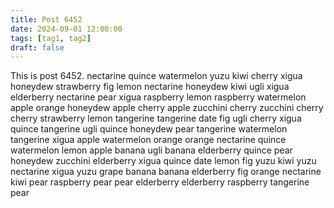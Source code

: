 ```yaml
---
title: Post 6452
date: 2024-09-01 12:00:00
tags: [tag1, tag2]
draft: false
---
```

This is post 6452.
nectarine
quince
watermelon
yuzu
kiwi
cherry
xigua
honeydew
strawberry
fig
lemon
nectarine
honeydew
kiwi
ugli
xigua
elderberry
nectarine
pear
xigua
raspberry
lemon
raspberry
watermelon
apple
orange
honeydew
apple
cherry
apple
zucchini
cherry
zucchini
cherry
cherry
strawberry
lemon
tangerine
tangerine
date
fig
ugli
cherry
xigua
quince
tangerine
ugli
quince
honeydew
pear
tangerine
watermelon
tangerine
xigua
apple
watermelon
orange
orange
nectarine
quince
watermelon
lemon
apple
banana
ugli
banana
elderberry
quince
pear
honeydew
zucchini
elderberry
xigua
quince
date
lemon
fig
yuzu
kiwi
yuzu
nectarine
xigua
yuzu
grape
banana
banana
elderberry
fig
orange
nectarine
kiwi
pear
raspberry
pear
pear
elderberry
elderberry
raspberry
tangerine
pear
